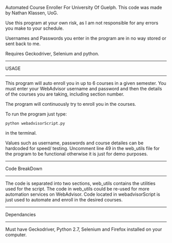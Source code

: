 Automated Course Enroller For University Of Guelph.
This code was made by Nathan Klassen, UoG.

Use this program at your own risk, as I am not responsible for any errors you make to your schedule.

Usernames and Passwords you enter in the program are in no way stored or sent back to me.

Requires Geckodriver, Selenium and python.

***********
USAGE
***********
This program will auto enroll you in up to 6 courses in a given semester.
You must enter your WebAdvisor username and password and then the details of the courses you are taking,
including section number.

The program will continuously try to enroll you in the courses.

To run the program just type:

    python webadvisorScript.py
in the terminal.

Values such as username, passwords and course detailes can be hardcoded for speed/ testing.
Uncomment line 49 in the web_utils file for the program to be functional otherwise it is just for demo purposes.
***************
Code BreakDown
***************
The code is separated into two sections, web_utils contains the utilities used for the script.
The code in web_utils could be re-used for more automation services on WebAdvisor.
Code located in webadvisorScript is just used to automate and enroll in the desired courses.


************
Dependancies
************

Must have Geckodriver, Python 2.7, Selenium and Firefox installed on your computer.
